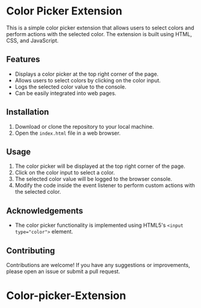 # Color Picker Extension

This is a simple color picker extension that allows users to select colors and perform actions with the selected color. The extension is built using HTML, CSS, and JavaScript.

## Features

- Displays a color picker at the top right corner of the page.
- Allows users to select colors by clicking on the color input.
- Logs the selected color value to the console.
- Can be easily integrated into web pages.

## Installation

1. Download or clone the repository to your local machine.
2. Open the `index.html` file in a web browser.

## Usage

1. The color picker will be displayed at the top right corner of the page.
2. Click on the color input to select a color.
3. The selected color value will be logged to the browser console.
4. Modify the code inside the event listener to perform custom actions with the selected color.

## Acknowledgements

- The color picker functionality is implemented using HTML5's `<input type="color">` element.

## Contributing

Contributions are welcome! If you have any suggestions or improvements, please open an issue or submit a pull request.

# Color-picker-Extension
